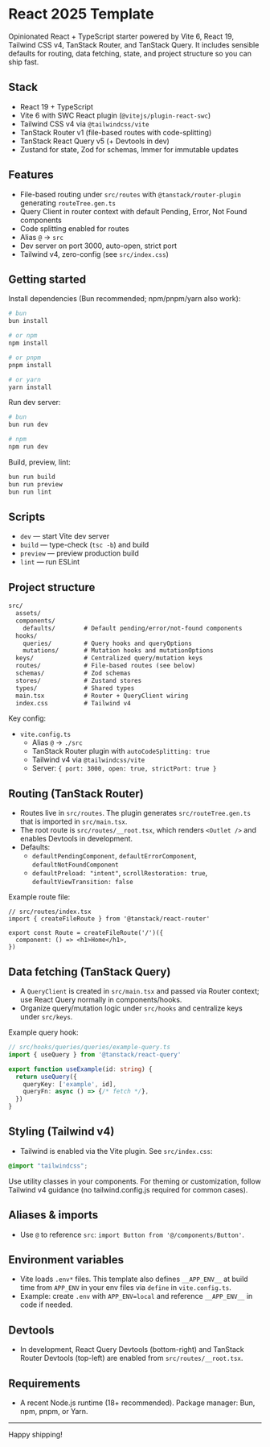 # React 2025 Template

Opinionated React + TypeScript starter powered by Vite 6, React 19, Tailwind CSS v4, TanStack Router, and TanStack Query. It includes sensible defaults for routing, data fetching, state, and project structure so you can ship fast.

## Stack

- React 19 + TypeScript
- Vite 6 with SWC React plugin (`@vitejs/plugin-react-swc`)
- Tailwind CSS v4 via `@tailwindcss/vite`
- TanStack Router v1 (file-based routes with code-splitting)
- TanStack React Query v5 (+ Devtools in dev)
- Zustand for state, Zod for schemas, Immer for immutable updates

## Features

- File-based routing under `src/routes` with `@tanstack/router-plugin` generating `routeTree.gen.ts`
- Query Client in router context with default Pending, Error, Not Found components
- Code splitting enabled for routes
- Alias `@` → `src`
- Dev server on port 3000, auto-open, strict port
- Tailwind v4, zero-config (see `src/index.css`)

## Getting started

Install dependencies (Bun recommended; npm/pnpm/yarn also work):

```sh
# bun
bun install

# or npm
npm install

# or pnpm
pnpm install

# or yarn
yarn install
```

Run dev server:

```sh
# bun
bun run dev

# npm
npm run dev
```

Build, preview, lint:

```sh
bun run build
bun run preview
bun run lint
```

## Scripts

- `dev` — start Vite dev server
- `build` — type-check (`tsc -b`) and build
- `preview` — preview production build
- `lint` — run ESLint

## Project structure

```txt
src/
  assets/
  components/
    defaults/        # Default pending/error/not-found components
  hooks/
    queries/         # Query hooks and queryOptions
    mutations/       # Mutation hooks and mutationOptions
  keys/              # Centralized query/mutation keys
  routes/            # File-based routes (see below)
  schemas/           # Zod schemas
  stores/            # Zustand stores
  types/             # Shared types
  main.tsx           # Router + QueryClient wiring
  index.css          # Tailwind v4
```

Key config:

- `vite.config.ts`
  - Alias `@` → `./src`
  - TanStack Router plugin with `autoCodeSplitting: true`
  - Tailwind v4 via `@tailwindcss/vite`
  - Server: `{ port: 3000, open: true, strictPort: true }`

## Routing (TanStack Router)

- Routes live in `src/routes`. The plugin generates `src/routeTree.gen.ts` that is imported in `src/main.tsx`.
- The root route is `src/routes/__root.tsx`, which renders `<Outlet />` and enables Devtools in development.
- Defaults:
  - `defaultPendingComponent`, `defaultErrorComponent`, `defaultNotFoundComponent`
  - `defaultPreload: "intent"`, `scrollRestoration: true`, `defaultViewTransition: false`

Example route file:

```tsx
// src/routes/index.tsx
import { createFileRoute } from '@tanstack/react-router'

export const Route = createFileRoute('/')({
  component: () => <h1>Home</h1>,
})
```

## Data fetching (TanStack Query)

- A `QueryClient` is created in `src/main.tsx` and passed via Router context; use React Query normally in components/hooks.
- Organize query/mutation logic under `src/hooks` and centralize keys under `src/keys`.

Example query hook:

```ts
// src/hooks/queries/queries/example-query.ts
import { useQuery } from '@tanstack/react-query'

export function useExample(id: string) {
  return useQuery({
    queryKey: ['example', id],
    queryFn: async () => {/* fetch */},
  })
}
```

## Styling (Tailwind v4)

- Tailwind is enabled via the Vite plugin. See `src/index.css`:

```css
@import "tailwindcss";
```

Use utility classes in your components. For theming or customization, follow Tailwind v4 guidance (no tailwind.config.js required for common cases).

## Aliases & imports

- Use `@` to reference `src`: `import Button from '@/components/Button'`.

## Environment variables

- Vite loads `.env*` files. This template also defines `__APP_ENV__` at build time from `APP_ENV` in your env files via `define` in `vite.config.ts`.
- Example: create `.env` with `APP_ENV=local` and reference `__APP_ENV__` in code if needed.

## Devtools

- In development, React Query Devtools (bottom-right) and TanStack Router Devtools (top-left) are enabled from `src/routes/__root.tsx`.

## Requirements

- A recent Node.js runtime (18+ recommended). Package manager: Bun, npm, pnpm, or Yarn.

---

Happy shipping!
